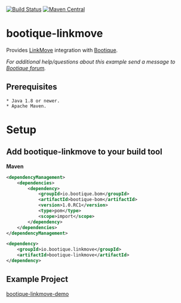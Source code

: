 <!--
  Licensed to ObjectStyle LLC under one
  or more contributor license agreements.  See the NOTICE file
  distributed with this work for additional information
  regarding copyright ownership.  The ObjectStyle LLC licenses
  this file to you under the Apache License, Version 2.0 (the
  "License"); you may not use this file except in compliance
  with the License.  You may obtain a copy of the License at

    http://www.apache.org/licenses/LICENSE-2.0

  Unless required by applicable law or agreed to in writing,
  software distributed under the License is distributed on an
  "AS IS" BASIS, WITHOUT WARRANTIES OR CONDITIONS OF ANY
  KIND, either express or implied.  See the License for the
  specific language governing permissions and limitations
  under the License.
  -->

[![Build Status](https://travis-ci.org/bootique/bootique-linkmove.svg)](https://travis-ci.org/bootique/bootique-linkmove)
[![Maven Central](https://img.shields.io/maven-central/v/io.bootique.linkmove/bootique-linkmove.svg?colorB=brightgreen)](https://search.maven.org/artifact/io.bootique.linkmove/bootique-linkmove/)

# bootique-linkmove

Provides [LinkMove](https://github.com/nhl/link-move) integration with [Bootique](http://bootique.io).

*For additional help/questions about this example send a message to
[Bootique forum](https://groups.google.com/forum/#!forum/bootique-user).*
   
## Prerequisites
      
    * Java 1.8 or newer.
    * Apache Maven.
      
# Setup

## Add bootique-linkmove to your build tool
**Maven**
```xml
<dependencyManagement>
    <dependencies>
        <dependency>
            <groupId>io.bootique.bom</groupId>
            <artifactId>bootique-bom</artifactId>
            <version>1.0.RC1</version>
            <type>pom</type>
            <scope>import</scope>
        </dependency>
    </dependencies>
</dependencyManagement>

<dependency>
    <groupId>io.bootique.linkmove</groupId>
    <artifactId>bootique-linkmove</artifactId>
</dependency>
```

## Example Project

[bootique-linkmove-demo](https://github.com/bootique-examples/bootique-linkmove-demo)

